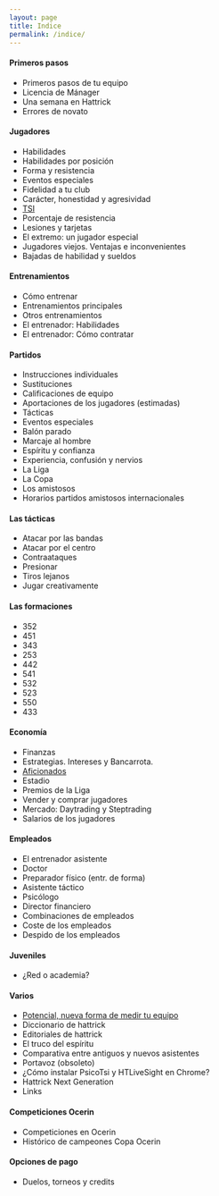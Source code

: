 ```yaml
---
layout: page
title: Indice
permalink: /indice/
---
```


#### Primeros pasos
- Primeros pasos de tu equipo
- Licencia de Mánager
- Una semana en Hattrick
- Errores de novato

#### Jugadores
- Habilidades
- Habilidades por posición
- Forma y resistencia
- Eventos especiales
- Fidelidad a tu club
- Carácter, honestidad y agresividad
- [TSI]("tsi)
- Porcentaje de resistencia
- Lesiones y tarjetas
- El extremo: un jugador especial
- Jugadores viejos. Ventajas e inconvenientes
- Bajadas de habilidad y sueldos

#### Entrenamientos
- Cómo entrenar
- Entrenamientos principales
- Otros entrenamientos
- El entrenador: Habilidades
- El entrenador: Cómo contratar

#### Partidos
- Instrucciones individuales
- Sustituciones
- Calificaciones de equipo
- Aportaciones de los jugadores (estimadas)
- Tácticas
- Eventos especiales
- Balón parado
- Marcaje al hombre
- Espíritu y confianza
- Experiencia, confusión y nervios
- La Liga
- La Copa
- Los amistosos
- Horarios partidos amistosos internacionales

#### Las tácticas
- Atacar por las bandas
- Atacar por el centro
- Contraataques
- Presionar
- Tiros lejanos
- Jugar creativamente

#### Las formaciones
- 352
- 451
- 343
- 253
- 442
- 541
- 532
- 523
- 550
- 433

#### Economía
- Finanzas
- Estrategias. Intereses y Bancarrota.
- [Aficionados]("aficionados-en-hattrick)
- Estadio
- Premios de la Liga
- Vender y comprar jugadores
- Mercado: Daytrading y Steptrading
- Salarios de los jugadores

#### Empleados
- El entrenador asistente
- Doctor
- Preparador físico (entr. de forma)
- Asistente táctico
- Psicólogo
- Director financiero
- Combinaciones de empleados
- Coste de los empleados
- Despido de los empleados

#### Juveniles
- ¿Red o academia?

#### Varios
- [Potencial, nueva forma de medir tu equipo]("potencial")
- Diccionario de hattrick
- Editoriales de hattrick
- El truco del espíritu
- Comparativa entre antiguos y nuevos asistentes
- Portavoz (obsoleto)
- ¿Cómo instalar PsicoTsi y HTLiveSight en Chrome?
- Hattrick Next Generation
- Links

#### Competiciones Ocerin
- Competiciones en Ocerin
- Histórico de campeones Copa Ocerin

#### Opciones de pago
- Duelos, torneos y credits
